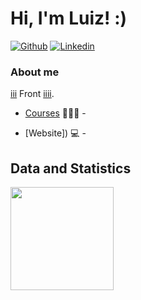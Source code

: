   
# Hi, I'm Luiz! :)

[![Github]()](linkgithub)
[![Linkedin]()](linklinkedin)


### About me
 [iii]() Front [iiii]().

- [Courses]() 👨🏼‍🏫 - 
<!-- - [Blog]() ✍🏼 - -->
- [Website]) 💻 -

## Data and Statistics
<p align="left"> 
  <img height='165' src="https://github-readme-stats.vercel.app/api?username=J0se-Luiz&show_icons=true&theme=dark&hide=contribs,prs&count_private=true"></img>
<!--  <img src="https://github-readme-stats.vercel.app/api/top-langs/?username=J0se-Luiz&layout=compact&langs_count=10&theme=dark"></img> -->
</p>
<br>
